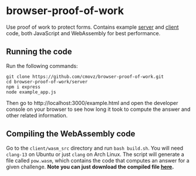 # browser-proof-of-work
Use proof of work to protect forms. Contains example [server](https://github.com/cmovz/browser-proof-of-work/blob/main/server/example_app.js) and [client](https://github.com/cmovz/browser-proof-of-work/blob/main/server/public/example.html) code, both JavaScript and WebAssembly for best performance.

## Running the code
Run the following commands:
```
git clone https://github.com/cmovz/browser-proof-of-work.git
cd browser-proof-of-work/server
npm i express
node example_app.js
```
Then go to http://localhost:3000/example.html and open the developer console on your browser to see how long it took to compute the answer and other related information.

## Compiling the WebAssembly code
Go to the `client/wasm_src` directory and run `bash build.sh`. You will need `clang-13` on Ubuntu or just `clang` on Arch Linux. The script will generate a file called `pow.wasm`, which contains the code that computes an answer for a given challenge. **Note you can just download the compiled file [here](https://github.com/cmovz/browser-proof-of-work/blob/main/server/public/pow.wasm).**

